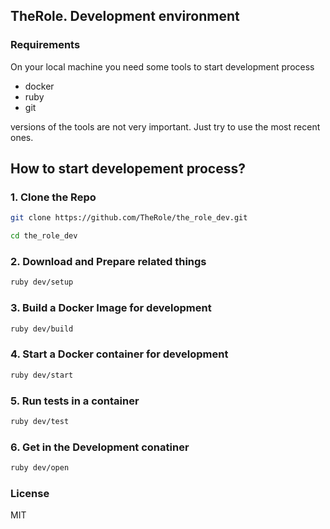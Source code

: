 ## TheRole. Development environment

### Requirements

On your local machine you need some tools to start development process

- docker
- ruby
- git

versions of the tools are not very important. Just try to use the most recent ones.
## How to start developement process?

### 1. Clone the Repo

```sh
git clone https://github.com/TheRole/the_role_dev.git
```

```sh
cd the_role_dev
```

### 2. Download and Prepare related things

```sh
ruby dev/setup
```

### 3. Build a Docker Image for development

```sh
ruby dev/build
```

### 4. Start a Docker container for development

```sh
ruby dev/start
```

### 5. Run tests in a container

```sh
ruby dev/test
```


### 6. Get in the Development conatiner

```sh
ruby dev/open
```

### License

MIT
